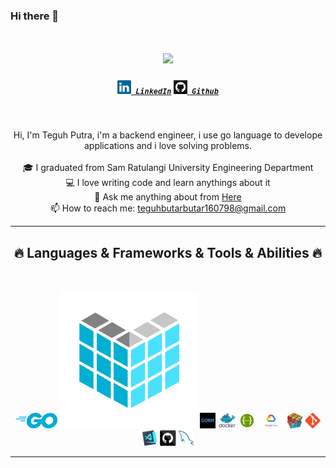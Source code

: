 ### Hi there 👋


<h1 align="center">
  <a href="https://git.io/typing-svg">
    <img src="https://readme-typing-svg.herokuapp.com/?lines=Hello,+There!+👋;I+am+Teguh+Putra....;Let's+Collaborate!&center=true&size=30">
  </a>
</h1>

<h5 align="center">
  <code><a href="https://www.linkedin.com/in/teguh-putra-470541262/" title="LinkedIn Profile"><img width="22" src="images/linkedin.svg"> LinkedIn</a></code>
  <code><a href="https://github.com/TeguhPutra16" title="Instagram Profile"><img width="22" src="images/github.png"> Github</a></code>
</h5>
<br>
<p align="center">
  Hi, I'm Teguh Putra, i'm a backend engineer, i use go language to develope applications and i love solving problems.

  <br>
  <br>
  🎓 I graduated from Sam Ratulangi University Engineering Department
  <br>
  💻 I love writing code and learn anythings about it
  <br>
  💬 Ask me anything about from <a href="https://github.com/zumrudu-anka/zumrudu-anka/issues" title="Issues">Here</a>
  <br>
  📫 How to reach me: <a href="mailto: teguhbutarbutar160798@gmail.com">teguhbutarbutar160798@gmail.com</a>
</p>

<hr>
<h2 align="center">🔥 Languages & Frameworks & Tools & Abilities 🔥</h2>
<br>
<p align="center">
  <code><img title="golang" height="25" src="images/golang.svg"></code>
  <code><img title="Echo height="25" src="images/echo.png"></code>
  <code><img title="Gorm" height="25" src="images/gorm.png"></code>
  <code><img title="docker" height="25" src="images/docker.png"></code>
  <code><img title="swagger" height="25" src="images/swagger.png"></code> 
  <code><img title="google cloud platform" height="25" src="images/gcp.png"></code> 
  <code><img title="Problem Solving" height="25" src="images/problemSolving.png"></code> 
  <code><img title="Git" height="25" src="images/git-original.svg"></code>
  <code><img title="Visual Studio Code" height="25" src="images/vscode.png"></code>
  <code><img title="GitHub" height="25" src="images/github.svg"></code>
  <code><img title="MySQL" height="25" src="images/mysql.svg"></code>

</p>
<hr>



<!--
**zumrudu-anka/zumrudu-anka** is a ✨ _special_ ✨ repository because its `README.md` (this file) appears on your GitHub profile.

Here are some ideas to get you started:

- 🔭 I’m currently working on ...
- 🌱 I’m currently learning ...
- 👯 I’m looking to collaborate on ...
- 🤔 I’m looking for help with ...
- 💬 Ask me about ...
- 📫 How to reach me: ...
- 😄 Pronouns: ...
- ⚡ Fun fact: ...


Notes: If you want use this readme, firstly star it please. If you can't align your repositories like this, please change your repository desription to shorter than now. Maybe 4 or 5 word will be good.

![Metrics](https://metrics.lecoq.io/zumrudu-anka?template=classic&base.header=0&base.activity=0&base.community=0&base.repositories=0&base.metadata=0&achievements=1&achievements.threshold=C&achievements.secrets=true&achievements.limit=0&config.timezone=Europe%2FIstanbul)

-->
<!--
**TeguhPutra16/TeguhPutra16** is a ✨ _special_ ✨ repository because its `README.md` (this file) appears on your GitHub profile.

Here are some ideas to get you started:

- 🔭 I’m currently working on ...
- 🌱 I’m currently learning ...
- 👯 I’m looking to collaborate on ...
- 🤔 I’m looking for help with ...
- 💬 Ask me about ...
- 📫 How to reach me: ...
- 😄 Pronouns: ...
- ⚡ Fun fact: ...
-->
